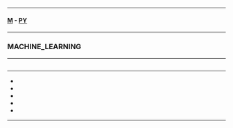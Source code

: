 
---

#### [M](https://github.com/ttltrk/TTT/blob/master/menu.md) - [PY](https://github.com/ttltrk/TTT/blob/master/PY/PY.md)

---

### MACHINE_LEARNING

---

```

```

---

* []()
* []()
* []()
* []()
* []()

---
